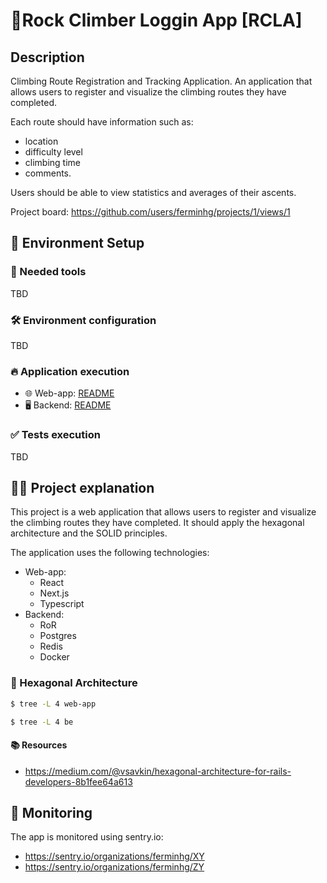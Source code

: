 # 🧗‍Rock Climber Loggin App [RCLA]

## Description

Climbing Route Registration and Tracking Application.
An application that allows users to register and visualize the climbing routes they have completed. 

Each route should have information such as:
- location 
- difficulty level
- climbing time
- comments. 

Users should be able to view statistics and averages of their ascents.

Project board: https://github.com/users/ferminhg/projects/1/views/1 

## 🚀 Environment Setup

### 🐳 Needed tools
TBD

### 🛠️ Environment configuration
TBD

### 🔥 Application execution

- 🌐 Web-app: [README](/web-app/README.md)
- 🖥️ Backend: [README](/be/README.md)

### ✅ Tests execution
TBD

## 👩‍💻 Project explanation

This project is a web application that allows users to register and visualize the climbing routes they have completed.
It should apply the hexagonal architecture and the SOLID principles. 

The application uses the following technologies:
- Web-app:
  - React
  - Next.js
  - Typescript
- Backend:
  - RoR
  - Postgres
  - Redis
  - Docker

### 🎯 Hexagonal Architecture

```bash
$ tree -L 4 web-app
```


```bash
$ tree -L 4 be
```

#### 📚 Resources
- https://medium.com/@vsavkin/hexagonal-architecture-for-rails-developers-8b1fee64a613

## 📱 Monitoring

The app is monitored using sentry.io:
- https://sentry.io/organizations/ferminhg/XY
- https://sentry.io/organizations/ferminhg/ZY
